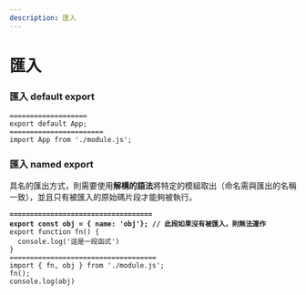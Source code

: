 ```yaml
---
description: 匯入
---
```


# 匯入

### **匯入 default export**&#x20;

```
===================
export default App;
=======================
import App from './module.js';
```



### **匯入 named export**

具名的匯出方式，則需要使用**解構的語法**將特定的模組取出（命名需與匯出的名稱一致），並且只有被匯入的原始碼片段才能夠被執行。

<pre><code><strong>===================================
</strong><strong>export const obj = { name: 'obj'}; // 此段如果沒有被匯入，則無法運作
</strong>export function fn() {
  console.log('這是一段函式')
}
====================================
import { fn, obj } from './module.js';
fn();
console.log(obj)
</code></pre>



